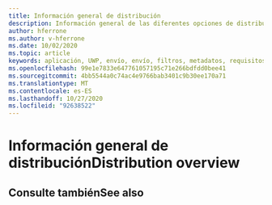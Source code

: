 ```yaml
---
title: Información general de distribución
description: Información general de las diferentes opciones de distribución para distintas plataformas y almacenes de publicación compatibles.
author: hferrone
ms.author: v-hferrone
ms.date: 10/02/2020
ms.topic: article
keywords: aplicación, UWP, envío, envío, filtros, metadatos, requisitos del sistema, palabras clave, Wack, certificación, paquete, appx, comercialización
ms.openlocfilehash: 99e1e7833e647761057195c71e266bdfdd0bee41
ms.sourcegitcommit: 4bb5544a0c74ac4e9766bab3401c9b30ee170a71
ms.translationtype: MT
ms.contentlocale: es-ES
ms.lasthandoff: 10/27/2020
ms.locfileid: "92638522"
---
```

# <a name="distribution-overview"></a><span data-ttu-id="de89d-104">Información general de distribución</span><span class="sxs-lookup"><span data-stu-id="de89d-104">Distribution overview</span></span>

## <a name="see-also"></a><span data-ttu-id="de89d-105">Consulte también</span><span class="sxs-lookup"><span data-stu-id="de89d-105">See also</span></span>